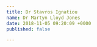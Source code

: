 ```yaml
---
title: Dr Stavros Ignatiou
name: Dr Martyn Lloyd Jones
date: 2018-11-05 09:20:09 +0000
published: false

---
```

